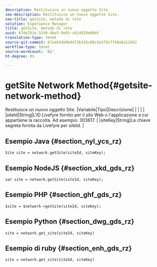 ```yaml
---
description: Restituisce un nuovo oggetto Site.
seo-description: Restituisce un nuovo oggetto Site.
seo-title: getSite, metodo di rete
solution: Experience Manager
title: getSite, metodo di rete
uuid: 67de781e-5240-4be5-9e93-c614828e0bb5
translation-type: tm+mt
source-git-commit: 67aeb3de964473b326c88c3a3f81ff48a6a12652
workflow-type: tm+mt
source-wordcount: '62'
ht-degree: 0%

---
```



# getSite Network Method{#getsite-network-method}

Restituisce un nuovo oggetto Site.
|Variabile|Tipo|Descrizione|
| | | |
|siteId|String|L&#39;ID Livefyre fornito per il sito Web o l&#39;applicazione a cui appartiene la raccolta. Ad esempio: 303617.  |
|siteKey|String|La chiave segreta fornita da Livefyre per siteId.  |

## Esempio Java {#section_nyl_ycs_rz}

```
Site site = network.getSite(siteId, siteKey); 
```

## Esempio NodeJS {#section_xkd_gds_rz}

```
var site = network.getSite(siteId, siteKey); 
```

## Esempio PHP {#section_ghf_gds_rz}

```
$site = $network->getSite(siteId, siteKey);
```

## Esempio Python {#section_dwg_gds_rz}

```
site = network.get_site(siteId, siteKey) 
```

## Esempio di ruby {#section_enh_gds_rz}

```
site = network.get_site(siteId, siteKey) 
```

